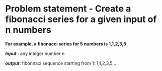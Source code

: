 # **Problem statement - Create a fibonacci series for a given input of n numbers**

**For example. a fibonacci series for 5 numbers is 1,1,2,3,5**

**_Input_** : any integer number n

**_output_**: fibonnaci sequence starting from 1:  1,1,2,3,5...